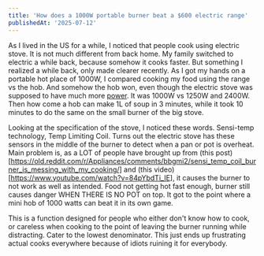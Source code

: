 ```yaml
---
title: 'How does a 1000W portable burner beat a $600 electric range'
publishedAt: '2025-07-12'
---
```

As I lived in the US for a while, I noticed that people cook using electric stove. It is not much different from back home.
My family switched to electric a while back, because somehow it cooks faster. But something I realized a while back, only
made clearer recently. As I got my hands on a portable hot place of 1000W, I compared cooking my food using the range vs
the hob. And somehow the hob won, even though the electric stove was supposed to have much more [power](https://www.geappliances.com/appliance/GE-ENERGY-STAR-30-Free-Standing-Electric-Range-JBS360RTSS). It was 1000W vs 1250W and 2400W.
Then how come a hob can make 1L of soup in 3 minutes, while it took 10 minutes to do the same on the small burner of 
the big stove.

Looking at the specification of the stove, I noticed these words. Sensi-temp technology, Temp Limiting Coil. Turns out
the electric stove has these sensors in the middle of the burner to detect when a pan or pot is overheat. Main problem
is, as a LOT of people have brought up from (this post)[https://old.reddit.com/r/Appliances/comments/bbgmi2/sensi_temp_coil_burner_is_messing_with_my_cooking/] and (this video)[https://www.youtube.com/watch?v=84pYbdTi_IE],
it causes the burner to not work as well as intended. Food not getting hot fast enough, burner still causes danger
WHEN THERE IS NO POT on top. It got to the point where a mini hob of 1000 watts can beat it in its own game.

This is a function designed for people who either don't know how to cook, or careless when cooking to the point 
of leaving the burner running while distracting. Cater to the lowest denominator. This just ends up frustrating
actual cooks everywhere because of idiots ruining it for everybody.